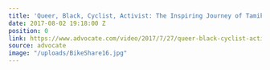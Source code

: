 ```yaml
---
title: 'Queer, Black, Cyclist, Activist: The Inspiring Journey of Tamika Butler'
date: 2017-08-02 19:18:00 Z
position: 0
link: https://www.advocate.com/video/2017/7/27/queer-black-cyclist-activist-inspiring-journey-tamika-butler
source: advocate
image: "/uploads/BikeShare16.jpg"
---
```


